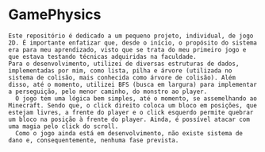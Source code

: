 # GamePhysics
    Este repositório é dedicado a um pequeno projeto, individual, de jogo 2D. É importante enfatizar que, desde o início, o propósito do sistema era para meu aprendizado, visto que se trata do meu primeiro jogo e que estava testando técnicas adquiridas na faculdade. 
    Para o desenvolvimento, utilizei de diversas estruturas de dados, implementadas por mim, como lista, pilha e árvore (utilizada no sistema de colisão, mais conhecida como árvore de colisão). Além disso, até o momento, utilizei BFS (busca em largura) para implementar a perseguição, pelo menor caminho, do monstro ao player.
	  O jogo tem uma lógica bem simples, até o momento, se assemelhando ao Minecraft. Sendo que, o click direito coloca um bloco em posições, que estejam livres, a frente do player e o click esquerdo permite quebrar um bloco na posição à frente do player. Ainda, é possível atacar com uma magia pelo click do scroll.
	  Como o jogo ainda está em desenvolvimento, não existe sistema de dano e, consequentemente, nenhuma fase prevista.
